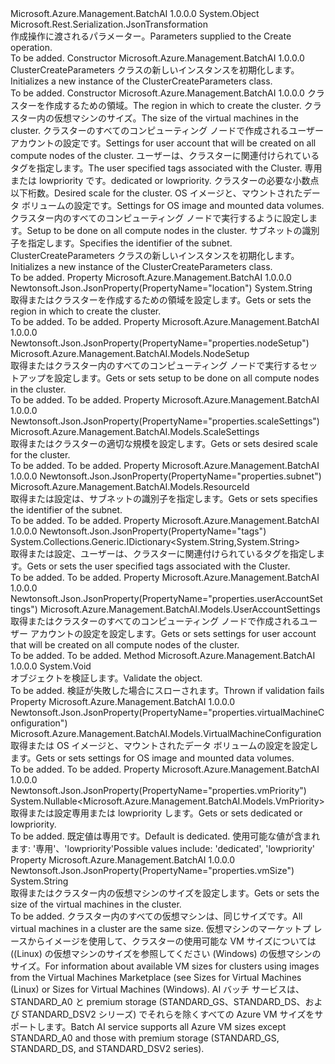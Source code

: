 <Type Name="ClusterCreateParameters" FullName="Microsoft.Azure.Management.BatchAI.Models.ClusterCreateParameters">
  <TypeSignature Language="C#" Value="public class ClusterCreateParameters" />
  <TypeSignature Language="ILAsm" Value=".class public auto ansi beforefieldinit ClusterCreateParameters extends System.Object" />
  <TypeSignature Language="DocId" Value="T:Microsoft.Azure.Management.BatchAI.Models.ClusterCreateParameters" />
  <TypeSignature Language="VB.NET" Value="Public Class ClusterCreateParameters" />
  <TypeSignature Language="F#" Value="type ClusterCreateParameters = class" />
  <AssemblyInfo>
    <AssemblyName>Microsoft.Azure.Management.BatchAI</AssemblyName>
    <AssemblyVersion>1.0.0.0</AssemblyVersion>
  </AssemblyInfo>
  <Base>
    <BaseTypeName>System.Object</BaseTypeName>
  </Base>
  <Interfaces />
  <Attributes>
    <Attribute>
      <AttributeName>Microsoft.Rest.Serialization.JsonTransformation</AttributeName>
    </Attribute>
  </Attributes>
  <Docs>
    <summary>
            <span data-ttu-id="d40c4-101">作成操作に渡されるパラメーター。</span><span class="sxs-lookup"><span data-stu-id="d40c4-101">Parameters supplied to the Create operation.</span></span>
            </summary>
    <remarks>To be added.</remarks>
  </Docs>
  <Members>
    <Member MemberName=".ctor">
      <MemberSignature Language="C#" Value="public ClusterCreateParameters ();" />
      <MemberSignature Language="ILAsm" Value=".method public hidebysig specialname rtspecialname instance void .ctor() cil managed" />
      <MemberSignature Language="DocId" Value="M:Microsoft.Azure.Management.BatchAI.Models.ClusterCreateParameters.#ctor" />
      <MemberSignature Language="VB.NET" Value="Public Sub New ()" />
      <MemberType>Constructor</MemberType>
      <AssemblyInfo>
        <AssemblyName>Microsoft.Azure.Management.BatchAI</AssemblyName>
        <AssemblyVersion>1.0.0.0</AssemblyVersion>
      </AssemblyInfo>
      <Parameters />
      <Docs>
        <summary>
            <span data-ttu-id="d40c4-102">ClusterCreateParameters クラスの新しいインスタンスを初期化します。</span><span class="sxs-lookup"><span data-stu-id="d40c4-102">Initializes a new instance of the ClusterCreateParameters class.</span></span>
            </summary>
        <remarks>To be added.</remarks>
      </Docs>
    </Member>
    <Member MemberName=".ctor">
      <MemberSignature Language="C#" Value="public ClusterCreateParameters (string location, string vmSize, Microsoft.Azure.Management.BatchAI.Models.UserAccountSettings userAccountSettings, System.Collections.Generic.IDictionary&lt;string,string&gt; tags = null, Nullable&lt;Microsoft.Azure.Management.BatchAI.Models.VmPriority&gt; vmPriority = null, Microsoft.Azure.Management.BatchAI.Models.ScaleSettings scaleSettings = null, Microsoft.Azure.Management.BatchAI.Models.VirtualMachineConfiguration virtualMachineConfiguration = null, Microsoft.Azure.Management.BatchAI.Models.NodeSetup nodeSetup = null, Microsoft.Azure.Management.BatchAI.Models.ResourceId subnet = null);" />
      <MemberSignature Language="ILAsm" Value=".method public hidebysig specialname rtspecialname instance void .ctor(string location, string vmSize, class Microsoft.Azure.Management.BatchAI.Models.UserAccountSettings userAccountSettings, class System.Collections.Generic.IDictionary`2&lt;string, string&gt; tags, valuetype System.Nullable`1&lt;valuetype Microsoft.Azure.Management.BatchAI.Models.VmPriority&gt; vmPriority, class Microsoft.Azure.Management.BatchAI.Models.ScaleSettings scaleSettings, class Microsoft.Azure.Management.BatchAI.Models.VirtualMachineConfiguration virtualMachineConfiguration, class Microsoft.Azure.Management.BatchAI.Models.NodeSetup nodeSetup, class Microsoft.Azure.Management.BatchAI.Models.ResourceId subnet) cil managed" />
      <MemberSignature Language="DocId" Value="M:Microsoft.Azure.Management.BatchAI.Models.ClusterCreateParameters.#ctor(System.String,System.String,Microsoft.Azure.Management.BatchAI.Models.UserAccountSettings,System.Collections.Generic.IDictionary{System.String,System.String},System.Nullable{Microsoft.Azure.Management.BatchAI.Models.VmPriority},Microsoft.Azure.Management.BatchAI.Models.ScaleSettings,Microsoft.Azure.Management.BatchAI.Models.VirtualMachineConfiguration,Microsoft.Azure.Management.BatchAI.Models.NodeSetup,Microsoft.Azure.Management.BatchAI.Models.ResourceId)" />
      <MemberSignature Language="F#" Value="new Microsoft.Azure.Management.BatchAI.Models.ClusterCreateParameters : string * string * Microsoft.Azure.Management.BatchAI.Models.UserAccountSettings * System.Collections.Generic.IDictionary&lt;string, string&gt; * Nullable&lt;Microsoft.Azure.Management.BatchAI.Models.VmPriority&gt; * Microsoft.Azure.Management.BatchAI.Models.ScaleSettings * Microsoft.Azure.Management.BatchAI.Models.VirtualMachineConfiguration * Microsoft.Azure.Management.BatchAI.Models.NodeSetup * Microsoft.Azure.Management.BatchAI.Models.ResourceId -&gt; Microsoft.Azure.Management.BatchAI.Models.ClusterCreateParameters" Usage="new Microsoft.Azure.Management.BatchAI.Models.ClusterCreateParameters (location, vmSize, userAccountSettings, tags, vmPriority, scaleSettings, virtualMachineConfiguration, nodeSetup, subnet)" />
      <MemberType>Constructor</MemberType>
      <AssemblyInfo>
        <AssemblyName>Microsoft.Azure.Management.BatchAI</AssemblyName>
        <AssemblyVersion>1.0.0.0</AssemblyVersion>
      </AssemblyInfo>
      <Parameters>
        <Parameter Name="location" Type="System.String" />
        <Parameter Name="vmSize" Type="System.String" />
        <Parameter Name="userAccountSettings" Type="Microsoft.Azure.Management.BatchAI.Models.UserAccountSettings" />
        <Parameter Name="tags" Type="System.Collections.Generic.IDictionary&lt;System.String,System.String&gt;" />
        <Parameter Name="vmPriority" Type="System.Nullable&lt;Microsoft.Azure.Management.BatchAI.Models.VmPriority&gt;" />
        <Parameter Name="scaleSettings" Type="Microsoft.Azure.Management.BatchAI.Models.ScaleSettings" />
        <Parameter Name="virtualMachineConfiguration" Type="Microsoft.Azure.Management.BatchAI.Models.VirtualMachineConfiguration" />
        <Parameter Name="nodeSetup" Type="Microsoft.Azure.Management.BatchAI.Models.NodeSetup" />
        <Parameter Name="subnet" Type="Microsoft.Azure.Management.BatchAI.Models.ResourceId" />
      </Parameters>
      <Docs>
        <param name="location"><span data-ttu-id="d40c4-103">クラスターを作成するための領域。</span><span class="sxs-lookup"><span data-stu-id="d40c4-103">The region in which to create the cluster.</span></span></param>
        <param name="vmSize"><span data-ttu-id="d40c4-104">クラスター内の仮想マシンのサイズ。</span><span class="sxs-lookup"><span data-stu-id="d40c4-104">The size of the virtual machines in the cluster.</span></span></param>
        <param name="userAccountSettings"><span data-ttu-id="d40c4-105">クラスターのすべてのコンピューティング ノードで作成されるユーザー アカウントの設定です。</span><span class="sxs-lookup"><span data-stu-id="d40c4-105">Settings for user account that will be created on all compute nodes of the cluster.</span></span></param>
        <param name="tags"><span data-ttu-id="d40c4-106">ユーザーは、クラスターに関連付けられているタグを指定します。</span><span class="sxs-lookup"><span data-stu-id="d40c4-106">The user specified tags associated with the Cluster.</span></span></param>
        <param name="vmPriority"><span data-ttu-id="d40c4-107">専用または lowpriority です。</span><span class="sxs-lookup"><span data-stu-id="d40c4-107">dedicated or lowpriority.</span></span></param>
        <param name="scaleSettings"><span data-ttu-id="d40c4-108">クラスターの必要な小数点以下桁数。</span><span class="sxs-lookup"><span data-stu-id="d40c4-108">Desired scale for the cluster.</span></span></param>
        <param name="virtualMachineConfiguration"><span data-ttu-id="d40c4-109">OS イメージと、マウントされたデータ ボリュームの設定です。</span><span class="sxs-lookup"><span data-stu-id="d40c4-109">Settings for OS image and mounted data volumes.</span></span></param>
        <param name="nodeSetup"><span data-ttu-id="d40c4-110">クラスター内のすべてのコンピューティング ノードで実行するように設定します。</span><span class="sxs-lookup"><span data-stu-id="d40c4-110">Setup to be done on all compute nodes in the cluster.</span></span></param>
        <param name="subnet"><span data-ttu-id="d40c4-111">サブネットの識別子を指定します。</span><span class="sxs-lookup"><span data-stu-id="d40c4-111">Specifies the identifier of the subnet.</span></span>
            </param>
        <summary>
            <span data-ttu-id="d40c4-112">ClusterCreateParameters クラスの新しいインスタンスを初期化します。</span><span class="sxs-lookup"><span data-stu-id="d40c4-112">Initializes a new instance of the ClusterCreateParameters class.</span></span>
            </summary>
        <remarks>To be added.</remarks>
      </Docs>
    </Member>
    <Member MemberName="Location">
      <MemberSignature Language="C#" Value="public string Location { get; set; }" />
      <MemberSignature Language="ILAsm" Value=".property instance string Location" />
      <MemberSignature Language="DocId" Value="P:Microsoft.Azure.Management.BatchAI.Models.ClusterCreateParameters.Location" />
      <MemberSignature Language="VB.NET" Value="Public Property Location As String" />
      <MemberSignature Language="F#" Value="member this.Location : string with get, set" Usage="Microsoft.Azure.Management.BatchAI.Models.ClusterCreateParameters.Location" />
      <MemberType>Property</MemberType>
      <AssemblyInfo>
        <AssemblyName>Microsoft.Azure.Management.BatchAI</AssemblyName>
        <AssemblyVersion>1.0.0.0</AssemblyVersion>
      </AssemblyInfo>
      <Attributes>
        <Attribute>
          <AttributeName>Newtonsoft.Json.JsonProperty(PropertyName="location")</AttributeName>
        </Attribute>
      </Attributes>
      <ReturnValue>
        <ReturnType>System.String</ReturnType>
      </ReturnValue>
      <Docs>
        <summary>
            <span data-ttu-id="d40c4-113">取得またはクラスターを作成するための領域を設定します。</span><span class="sxs-lookup"><span data-stu-id="d40c4-113">Gets or sets the region in which to create the cluster.</span></span>
            </summary>
        <value>To be added.</value>
        <remarks>To be added.</remarks>
      </Docs>
    </Member>
    <Member MemberName="NodeSetup">
      <MemberSignature Language="C#" Value="public Microsoft.Azure.Management.BatchAI.Models.NodeSetup NodeSetup { get; set; }" />
      <MemberSignature Language="ILAsm" Value=".property instance class Microsoft.Azure.Management.BatchAI.Models.NodeSetup NodeSetup" />
      <MemberSignature Language="DocId" Value="P:Microsoft.Azure.Management.BatchAI.Models.ClusterCreateParameters.NodeSetup" />
      <MemberSignature Language="VB.NET" Value="Public Property NodeSetup As NodeSetup" />
      <MemberSignature Language="F#" Value="member this.NodeSetup : Microsoft.Azure.Management.BatchAI.Models.NodeSetup with get, set" Usage="Microsoft.Azure.Management.BatchAI.Models.ClusterCreateParameters.NodeSetup" />
      <MemberType>Property</MemberType>
      <AssemblyInfo>
        <AssemblyName>Microsoft.Azure.Management.BatchAI</AssemblyName>
        <AssemblyVersion>1.0.0.0</AssemblyVersion>
      </AssemblyInfo>
      <Attributes>
        <Attribute>
          <AttributeName>Newtonsoft.Json.JsonProperty(PropertyName="properties.nodeSetup")</AttributeName>
        </Attribute>
      </Attributes>
      <ReturnValue>
        <ReturnType>Microsoft.Azure.Management.BatchAI.Models.NodeSetup</ReturnType>
      </ReturnValue>
      <Docs>
        <summary>
            <span data-ttu-id="d40c4-114">取得またはクラスター内のすべてのコンピューティング ノードで実行するセットアップを設定します。</span><span class="sxs-lookup"><span data-stu-id="d40c4-114">Gets or sets setup to be done on all compute nodes in the cluster.</span></span>
            </summary>
        <value>To be added.</value>
        <remarks>To be added.</remarks>
      </Docs>
    </Member>
    <Member MemberName="ScaleSettings">
      <MemberSignature Language="C#" Value="public Microsoft.Azure.Management.BatchAI.Models.ScaleSettings ScaleSettings { get; set; }" />
      <MemberSignature Language="ILAsm" Value=".property instance class Microsoft.Azure.Management.BatchAI.Models.ScaleSettings ScaleSettings" />
      <MemberSignature Language="DocId" Value="P:Microsoft.Azure.Management.BatchAI.Models.ClusterCreateParameters.ScaleSettings" />
      <MemberSignature Language="VB.NET" Value="Public Property ScaleSettings As ScaleSettings" />
      <MemberSignature Language="F#" Value="member this.ScaleSettings : Microsoft.Azure.Management.BatchAI.Models.ScaleSettings with get, set" Usage="Microsoft.Azure.Management.BatchAI.Models.ClusterCreateParameters.ScaleSettings" />
      <MemberType>Property</MemberType>
      <AssemblyInfo>
        <AssemblyName>Microsoft.Azure.Management.BatchAI</AssemblyName>
        <AssemblyVersion>1.0.0.0</AssemblyVersion>
      </AssemblyInfo>
      <Attributes>
        <Attribute>
          <AttributeName>Newtonsoft.Json.JsonProperty(PropertyName="properties.scaleSettings")</AttributeName>
        </Attribute>
      </Attributes>
      <ReturnValue>
        <ReturnType>Microsoft.Azure.Management.BatchAI.Models.ScaleSettings</ReturnType>
      </ReturnValue>
      <Docs>
        <summary>
            <span data-ttu-id="d40c4-115">取得またはクラスターの適切な規模を設定します。</span><span class="sxs-lookup"><span data-stu-id="d40c4-115">Gets or sets desired scale for the cluster.</span></span>
            </summary>
        <value>To be added.</value>
        <remarks>To be added.</remarks>
      </Docs>
    </Member>
    <Member MemberName="Subnet">
      <MemberSignature Language="C#" Value="public Microsoft.Azure.Management.BatchAI.Models.ResourceId Subnet { get; set; }" />
      <MemberSignature Language="ILAsm" Value=".property instance class Microsoft.Azure.Management.BatchAI.Models.ResourceId Subnet" />
      <MemberSignature Language="DocId" Value="P:Microsoft.Azure.Management.BatchAI.Models.ClusterCreateParameters.Subnet" />
      <MemberSignature Language="VB.NET" Value="Public Property Subnet As ResourceId" />
      <MemberSignature Language="F#" Value="member this.Subnet : Microsoft.Azure.Management.BatchAI.Models.ResourceId with get, set" Usage="Microsoft.Azure.Management.BatchAI.Models.ClusterCreateParameters.Subnet" />
      <MemberType>Property</MemberType>
      <AssemblyInfo>
        <AssemblyName>Microsoft.Azure.Management.BatchAI</AssemblyName>
        <AssemblyVersion>1.0.0.0</AssemblyVersion>
      </AssemblyInfo>
      <Attributes>
        <Attribute>
          <AttributeName>Newtonsoft.Json.JsonProperty(PropertyName="properties.subnet")</AttributeName>
        </Attribute>
      </Attributes>
      <ReturnValue>
        <ReturnType>Microsoft.Azure.Management.BatchAI.Models.ResourceId</ReturnType>
      </ReturnValue>
      <Docs>
        <summary>
            <span data-ttu-id="d40c4-116">取得または設定は、サブネットの識別子を指定します。</span><span class="sxs-lookup"><span data-stu-id="d40c4-116">Gets or sets specifies the identifier of the subnet.</span></span>
            </summary>
        <value>To be added.</value>
        <remarks>To be added.</remarks>
      </Docs>
    </Member>
    <Member MemberName="Tags">
      <MemberSignature Language="C#" Value="public System.Collections.Generic.IDictionary&lt;string,string&gt; Tags { get; set; }" />
      <MemberSignature Language="ILAsm" Value=".property instance class System.Collections.Generic.IDictionary`2&lt;string, string&gt; Tags" />
      <MemberSignature Language="DocId" Value="P:Microsoft.Azure.Management.BatchAI.Models.ClusterCreateParameters.Tags" />
      <MemberSignature Language="VB.NET" Value="Public Property Tags As IDictionary(Of String, String)" />
      <MemberSignature Language="F#" Value="member this.Tags : System.Collections.Generic.IDictionary&lt;string, string&gt; with get, set" Usage="Microsoft.Azure.Management.BatchAI.Models.ClusterCreateParameters.Tags" />
      <MemberType>Property</MemberType>
      <AssemblyInfo>
        <AssemblyName>Microsoft.Azure.Management.BatchAI</AssemblyName>
        <AssemblyVersion>1.0.0.0</AssemblyVersion>
      </AssemblyInfo>
      <Attributes>
        <Attribute>
          <AttributeName>Newtonsoft.Json.JsonProperty(PropertyName="tags")</AttributeName>
        </Attribute>
      </Attributes>
      <ReturnValue>
        <ReturnType>System.Collections.Generic.IDictionary&lt;System.String,System.String&gt;</ReturnType>
      </ReturnValue>
      <Docs>
        <summary>
            <span data-ttu-id="d40c4-117">取得または設定、ユーザーは、クラスターに関連付けられているタグを指定します。</span><span class="sxs-lookup"><span data-stu-id="d40c4-117">Gets or sets the user specified tags associated with the Cluster.</span></span>
            </summary>
        <value>To be added.</value>
        <remarks>To be added.</remarks>
      </Docs>
    </Member>
    <Member MemberName="UserAccountSettings">
      <MemberSignature Language="C#" Value="public Microsoft.Azure.Management.BatchAI.Models.UserAccountSettings UserAccountSettings { get; set; }" />
      <MemberSignature Language="ILAsm" Value=".property instance class Microsoft.Azure.Management.BatchAI.Models.UserAccountSettings UserAccountSettings" />
      <MemberSignature Language="DocId" Value="P:Microsoft.Azure.Management.BatchAI.Models.ClusterCreateParameters.UserAccountSettings" />
      <MemberSignature Language="VB.NET" Value="Public Property UserAccountSettings As UserAccountSettings" />
      <MemberSignature Language="F#" Value="member this.UserAccountSettings : Microsoft.Azure.Management.BatchAI.Models.UserAccountSettings with get, set" Usage="Microsoft.Azure.Management.BatchAI.Models.ClusterCreateParameters.UserAccountSettings" />
      <MemberType>Property</MemberType>
      <AssemblyInfo>
        <AssemblyName>Microsoft.Azure.Management.BatchAI</AssemblyName>
        <AssemblyVersion>1.0.0.0</AssemblyVersion>
      </AssemblyInfo>
      <Attributes>
        <Attribute>
          <AttributeName>Newtonsoft.Json.JsonProperty(PropertyName="properties.userAccountSettings")</AttributeName>
        </Attribute>
      </Attributes>
      <ReturnValue>
        <ReturnType>Microsoft.Azure.Management.BatchAI.Models.UserAccountSettings</ReturnType>
      </ReturnValue>
      <Docs>
        <summary>
            <span data-ttu-id="d40c4-118">取得またはクラスターのすべてのコンピューティング ノードで作成されるユーザー アカウントの設定を設定します。</span><span class="sxs-lookup"><span data-stu-id="d40c4-118">Gets or sets settings for user account that will be created on all compute nodes of the cluster.</span></span>
            </summary>
        <value>To be added.</value>
        <remarks>To be added.</remarks>
      </Docs>
    </Member>
    <Member MemberName="Validate">
      <MemberSignature Language="C#" Value="public virtual void Validate ();" />
      <MemberSignature Language="ILAsm" Value=".method public hidebysig newslot virtual instance void Validate() cil managed" />
      <MemberSignature Language="DocId" Value="M:Microsoft.Azure.Management.BatchAI.Models.ClusterCreateParameters.Validate" />
      <MemberSignature Language="VB.NET" Value="Public Overridable Sub Validate ()" />
      <MemberSignature Language="F#" Value="abstract member Validate : unit -&gt; unit&#xA;override this.Validate : unit -&gt; unit" Usage="clusterCreateParameters.Validate " />
      <MemberType>Method</MemberType>
      <AssemblyInfo>
        <AssemblyName>Microsoft.Azure.Management.BatchAI</AssemblyName>
        <AssemblyVersion>1.0.0.0</AssemblyVersion>
      </AssemblyInfo>
      <ReturnValue>
        <ReturnType>System.Void</ReturnType>
      </ReturnValue>
      <Parameters />
      <Docs>
        <summary>
            <span data-ttu-id="d40c4-119">オブジェクトを検証します。</span><span class="sxs-lookup"><span data-stu-id="d40c4-119">Validate the object.</span></span>
            </summary>
        <remarks>To be added.</remarks>
        <exception cref="T:Microsoft.Rest.ValidationException">
            <span data-ttu-id="d40c4-120">検証が失敗した場合にスローされます。</span><span class="sxs-lookup"><span data-stu-id="d40c4-120">Thrown if validation fails</span></span>
            </exception>
      </Docs>
    </Member>
    <Member MemberName="VirtualMachineConfiguration">
      <MemberSignature Language="C#" Value="public Microsoft.Azure.Management.BatchAI.Models.VirtualMachineConfiguration VirtualMachineConfiguration { get; set; }" />
      <MemberSignature Language="ILAsm" Value=".property instance class Microsoft.Azure.Management.BatchAI.Models.VirtualMachineConfiguration VirtualMachineConfiguration" />
      <MemberSignature Language="DocId" Value="P:Microsoft.Azure.Management.BatchAI.Models.ClusterCreateParameters.VirtualMachineConfiguration" />
      <MemberSignature Language="VB.NET" Value="Public Property VirtualMachineConfiguration As VirtualMachineConfiguration" />
      <MemberSignature Language="F#" Value="member this.VirtualMachineConfiguration : Microsoft.Azure.Management.BatchAI.Models.VirtualMachineConfiguration with get, set" Usage="Microsoft.Azure.Management.BatchAI.Models.ClusterCreateParameters.VirtualMachineConfiguration" />
      <MemberType>Property</MemberType>
      <AssemblyInfo>
        <AssemblyName>Microsoft.Azure.Management.BatchAI</AssemblyName>
        <AssemblyVersion>1.0.0.0</AssemblyVersion>
      </AssemblyInfo>
      <Attributes>
        <Attribute>
          <AttributeName>Newtonsoft.Json.JsonProperty(PropertyName="properties.virtualMachineConfiguration")</AttributeName>
        </Attribute>
      </Attributes>
      <ReturnValue>
        <ReturnType>Microsoft.Azure.Management.BatchAI.Models.VirtualMachineConfiguration</ReturnType>
      </ReturnValue>
      <Docs>
        <summary>
            <span data-ttu-id="d40c4-121">取得または OS イメージと、マウントされたデータ ボリュームの設定を設定します。</span><span class="sxs-lookup"><span data-stu-id="d40c4-121">Gets or sets settings for OS image and mounted data volumes.</span></span>
            </summary>
        <value>To be added.</value>
        <remarks>To be added.</remarks>
      </Docs>
    </Member>
    <Member MemberName="VmPriority">
      <MemberSignature Language="C#" Value="public Nullable&lt;Microsoft.Azure.Management.BatchAI.Models.VmPriority&gt; VmPriority { get; set; }" />
      <MemberSignature Language="ILAsm" Value=".property instance valuetype System.Nullable`1&lt;valuetype Microsoft.Azure.Management.BatchAI.Models.VmPriority&gt; VmPriority" />
      <MemberSignature Language="DocId" Value="P:Microsoft.Azure.Management.BatchAI.Models.ClusterCreateParameters.VmPriority" />
      <MemberSignature Language="VB.NET" Value="Public Property VmPriority As Nullable(Of VmPriority)" />
      <MemberSignature Language="F#" Value="member this.VmPriority : Nullable&lt;Microsoft.Azure.Management.BatchAI.Models.VmPriority&gt; with get, set" Usage="Microsoft.Azure.Management.BatchAI.Models.ClusterCreateParameters.VmPriority" />
      <MemberType>Property</MemberType>
      <AssemblyInfo>
        <AssemblyName>Microsoft.Azure.Management.BatchAI</AssemblyName>
        <AssemblyVersion>1.0.0.0</AssemblyVersion>
      </AssemblyInfo>
      <Attributes>
        <Attribute>
          <AttributeName>Newtonsoft.Json.JsonProperty(PropertyName="properties.vmPriority")</AttributeName>
        </Attribute>
      </Attributes>
      <ReturnValue>
        <ReturnType>System.Nullable&lt;Microsoft.Azure.Management.BatchAI.Models.VmPriority&gt;</ReturnType>
      </ReturnValue>
      <Docs>
        <summary>
            <span data-ttu-id="d40c4-122">取得または設定専用または lowpriority します。</span><span class="sxs-lookup"><span data-stu-id="d40c4-122">Gets or sets dedicated or lowpriority.</span></span>
            </summary>
        <value>To be added.</value>
        <remarks>
            <span data-ttu-id="d40c4-123">既定値は専用です。</span><span class="sxs-lookup"><span data-stu-id="d40c4-123">Default is dedicated.</span></span> <span data-ttu-id="d40c4-124">使用可能な値が含まれます: '専用'、'lowpriority'</span><span class="sxs-lookup"><span data-stu-id="d40c4-124">Possible values include: 'dedicated', 'lowpriority'</span></span>
            </remarks>
      </Docs>
    </Member>
    <Member MemberName="VmSize">
      <MemberSignature Language="C#" Value="public string VmSize { get; set; }" />
      <MemberSignature Language="ILAsm" Value=".property instance string VmSize" />
      <MemberSignature Language="DocId" Value="P:Microsoft.Azure.Management.BatchAI.Models.ClusterCreateParameters.VmSize" />
      <MemberSignature Language="VB.NET" Value="Public Property VmSize As String" />
      <MemberSignature Language="F#" Value="member this.VmSize : string with get, set" Usage="Microsoft.Azure.Management.BatchAI.Models.ClusterCreateParameters.VmSize" />
      <MemberType>Property</MemberType>
      <AssemblyInfo>
        <AssemblyName>Microsoft.Azure.Management.BatchAI</AssemblyName>
        <AssemblyVersion>1.0.0.0</AssemblyVersion>
      </AssemblyInfo>
      <Attributes>
        <Attribute>
          <AttributeName>Newtonsoft.Json.JsonProperty(PropertyName="properties.vmSize")</AttributeName>
        </Attribute>
      </Attributes>
      <ReturnValue>
        <ReturnType>System.String</ReturnType>
      </ReturnValue>
      <Docs>
        <summary>
            <span data-ttu-id="d40c4-125">取得またはクラスター内の仮想マシンのサイズを設定します。</span><span class="sxs-lookup"><span data-stu-id="d40c4-125">Gets or sets the size of the virtual machines in the cluster.</span></span>
            </summary>
        <value>To be added.</value>
        <remarks>
            <span data-ttu-id="d40c4-126">クラスター内のすべての仮想マシンは、同じサイズです。</span><span class="sxs-lookup"><span data-stu-id="d40c4-126">All virtual machines in a cluster are the same size.</span></span> <span data-ttu-id="d40c4-127">仮想マシンのマーケットプ レースからイメージを使用して、クラスターの使用可能な VM サイズについては ((Linux) の仮想マシンのサイズを参照してください (Windows) の仮想マシンのサイズ。</span><span class="sxs-lookup"><span data-stu-id="d40c4-127">For information about available VM sizes for clusters using images from the Virtual Machines Marketplace (see Sizes for Virtual Machines (Linux) or Sizes for Virtual Machines (Windows).</span></span> <span data-ttu-id="d40c4-128">AI バッチ サービスは、STANDARD_A0 と premium storage (STANDARD_GS、STANDARD_DS、および STANDARD_DSV2 シリーズ) でそれらを除くすべての Azure VM サイズをサポートします。</span><span class="sxs-lookup"><span data-stu-id="d40c4-128">Batch AI service supports all Azure VM sizes except STANDARD_A0 and those with premium storage (STANDARD_GS, STANDARD_DS, and STANDARD_DSV2 series).</span></span>
            </remarks>
      </Docs>
    </Member>
  </Members>
</Type>
